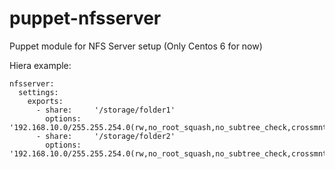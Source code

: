 # puppet-nfsserver
Puppet module for NFS Server setup (Only Centos 6 for now)

Hiera example:
```
nfsserver:
  settings:
    exports:
      - share:     '/storage/folder1'
        options:   '192.168.10.0/255.255.254.0(rw,no_root_squash,no_subtree_check,crossmnt)'
      - share:     '/storage/folder2'
        options:   '192.168.10.0/255.255.254.0(rw,no_root_squash,no_subtree_check,crossmnt)'
```
